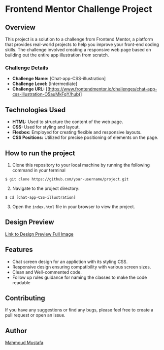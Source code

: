 # Frontend Mentor Challenge Project

## Overview

This project is a solution to a challenge from Frontend Mentor, a platform that provides real-world projects to help you improve your front-end coding skills. The challenge involved creating a responsive web page based on building out the entire app illustration from scratch. 
### Challenge Details

- **Challenge Name:** [Chat-app-CSS-illustration]
- **Challenge Level:** [Intermediate]
- **Challenge URL:** [(https://www.frontendmentor.io/challenges/chat-app-css-illustration-O5auMkFqY/hub)]

## Technologies Used

- **HTML:** Used to structure the content of the web page.
- **CSS:** Used for styling and layout.
- **Flexbox:** Employed for creating flexible and responsive layouts.
- **CSS Positions:** Utilized for precise positioning of elements on the page.

## How to run the project
1. Clone this repository to your local machine by running the following command in your terminal

```$ git clone https://github.com/your-username/project.git```

2. Navigate to the project directory:

`$ cd [Chat-app-CSS-illustration]`

3. Open the `index.html` file in your browser to view the project.

## Design Preview

[Link to Design Preview Full Image]([path/to/design-preview-full.png](https://github.com/Mmostafa1999/Chat-app-CSS-illustration.git))
## Features
- Chat screen design for an appliction with its styling CSS. 
- Responsive design ensuring compatibility with various screen sizes.
- Clean and Well-commented code.
- Follow up rules guidance for naming the classes to make the code readable

## Contributing 
If you have any suggestions or find any bugs, please feel free to create a pull request or open an issue.

## Author
[Mahmoud Mustafa](https://github.com/mmostafa1999)
